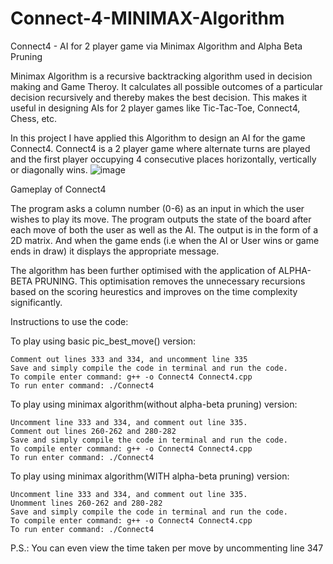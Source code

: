 # Connect-4-MINIMAX-Algorithm
Connect4 - AI for 2 player game via Minimax Algorithm and Alpha Beta Pruning

Minimax Algorithm is a recursive backtracking algorithm used in decision making and Game Theroy. It calculates all possible outcomes of a particular decision recursively and thereby makes the best decision. This makes it useful in designing AIs for 2 player games like Tic-Tac-Toe, Connect4, Chess, etc.

In this project I have applied this Algorithm to design an AI for the game Connect4. Connect4 is a 2 player game where alternate turns are played and the first player occupying 4 consecutive places horizontally, vertically or diagonally wins.
![image](https://user-images.githubusercontent.com/109017617/178504374-8b6cd631-5190-4ae8-839a-5cc4449130a1.png)


Gameplay of Connect4

The program asks a column number (0-6) as an input in which the user wishes to play its move. The program outputs the state of the board after each move of both the user as well as the AI. The output is in the form of a 2D matrix. And when the game ends (i.e when the AI or User wins or game ends in draw) it displays the appropriate message.

The algorithm has been further optimised with the application of ALPHA-BETA PRUNING. This optimisation removes the unnecessary recursions based on the scoring heurestics and improves on the time complexity significantly.

Instructions to use the code:

To play using basic pic_best_move() version:

    Comment out lines 333 and 334, and uncomment line 335
    Save and simply compile the code in terminal and run the code.
    To compile enter command: g++ -o Connect4 Connect4.cpp
    To run enter command: ./Connect4

To play using minimax algorithm(without alpha-beta pruning) version:

    Uncomment line 333 and 334, and comment out line 335.
    Comment out lines 260-262 and 280-282
    Save and simply compile the code in terminal and run the code.
    To compile enter command: g++ -o Connect4 Connect4.cpp
    To run enter command: ./Connect4

To play using minimax algorithm(WITH alpha-beta pruning) version:

    Uncomment line 333 and 334, and comment out line 335.
    Unomment lines 260-262 and 280-282
    Save and simply compile the code in terminal and run the code.
    To compile enter command: g++ -o Connect4 Connect4.cpp
    To run enter command: ./Connect4

P.S.: You can even view the time taken per move by uncommenting line 347
